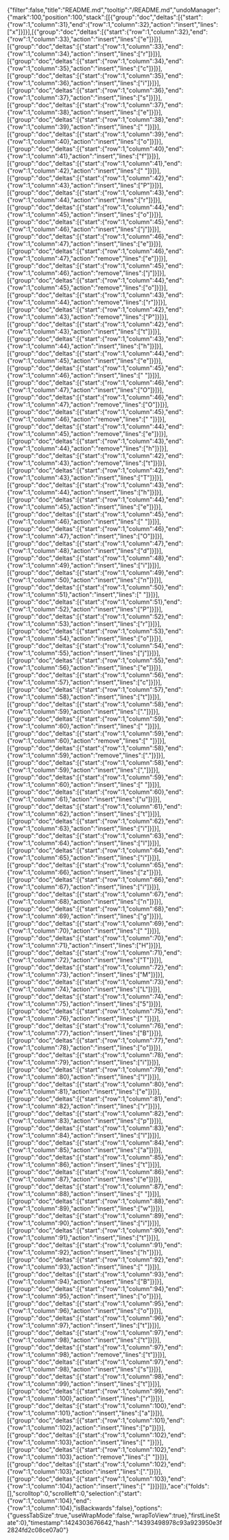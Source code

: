{"filter":false,"title":"README.md","tooltip":"/README.md","undoManager":{"mark":100,"position":100,"stack":[[{"group":"doc","deltas":[{"start":{"row":1,"column":31},"end":{"row":1,"column":32},"action":"insert","lines":["x"]}]}],[{"group":"doc","deltas":[{"start":{"row":1,"column":32},"end":{"row":1,"column":33},"action":"insert","lines":["e"]}]}],[{"group":"doc","deltas":[{"start":{"row":1,"column":33},"end":{"row":1,"column":34},"action":"insert","lines":["r"]}]}],[{"group":"doc","deltas":[{"start":{"row":1,"column":34},"end":{"row":1,"column":35},"action":"insert","lines":["c"]}]}],[{"group":"doc","deltas":[{"start":{"row":1,"column":35},"end":{"row":1,"column":36},"action":"insert","lines":["i"]}]}],[{"group":"doc","deltas":[{"start":{"row":1,"column":36},"end":{"row":1,"column":37},"action":"insert","lines":["s"]}]}],[{"group":"doc","deltas":[{"start":{"row":1,"column":37},"end":{"row":1,"column":38},"action":"insert","lines":["e"]}]}],[{"group":"doc","deltas":[{"start":{"row":1,"column":38},"end":{"row":1,"column":39},"action":"insert","lines":[" "]}]}],[{"group":"doc","deltas":[{"start":{"row":1,"column":39},"end":{"row":1,"column":40},"action":"insert","lines":["o"]}]}],[{"group":"doc","deltas":[{"start":{"row":1,"column":40},"end":{"row":1,"column":41},"action":"insert","lines":["f"]}]}],[{"group":"doc","deltas":[{"start":{"row":1,"column":41},"end":{"row":1,"column":42},"action":"insert","lines":[" "]}]}],[{"group":"doc","deltas":[{"start":{"row":1,"column":42},"end":{"row":1,"column":43},"action":"insert","lines":["P"]}]}],[{"group":"doc","deltas":[{"start":{"row":1,"column":43},"end":{"row":1,"column":44},"action":"insert","lines":["r"]}]}],[{"group":"doc","deltas":[{"start":{"row":1,"column":44},"end":{"row":1,"column":45},"action":"insert","lines":["o"]}]}],[{"group":"doc","deltas":[{"start":{"row":1,"column":45},"end":{"row":1,"column":46},"action":"insert","lines":["j"]}]}],[{"group":"doc","deltas":[{"start":{"row":1,"column":46},"end":{"row":1,"column":47},"action":"insert","lines":["e"]}]}],[{"group":"doc","deltas":[{"start":{"row":1,"column":46},"end":{"row":1,"column":47},"action":"remove","lines":["e"]}]}],[{"group":"doc","deltas":[{"start":{"row":1,"column":45},"end":{"row":1,"column":46},"action":"remove","lines":["j"]}]}],[{"group":"doc","deltas":[{"start":{"row":1,"column":44},"end":{"row":1,"column":45},"action":"remove","lines":["o"]}]}],[{"group":"doc","deltas":[{"start":{"row":1,"column":43},"end":{"row":1,"column":44},"action":"remove","lines":["r"]}]}],[{"group":"doc","deltas":[{"start":{"row":1,"column":42},"end":{"row":1,"column":43},"action":"remove","lines":["P"]}]}],[{"group":"doc","deltas":[{"start":{"row":1,"column":42},"end":{"row":1,"column":43},"action":"insert","lines":["t"]}]}],[{"group":"doc","deltas":[{"start":{"row":1,"column":43},"end":{"row":1,"column":44},"action":"insert","lines":["h"]}]}],[{"group":"doc","deltas":[{"start":{"row":1,"column":44},"end":{"row":1,"column":45},"action":"insert","lines":["e"]}]}],[{"group":"doc","deltas":[{"start":{"row":1,"column":45},"end":{"row":1,"column":46},"action":"insert","lines":[" "]}]}],[{"group":"doc","deltas":[{"start":{"row":1,"column":46},"end":{"row":1,"column":47},"action":"insert","lines":["O"]}]}],[{"group":"doc","deltas":[{"start":{"row":1,"column":46},"end":{"row":1,"column":47},"action":"remove","lines":["O"]}]}],[{"group":"doc","deltas":[{"start":{"row":1,"column":45},"end":{"row":1,"column":46},"action":"remove","lines":[" "]}]}],[{"group":"doc","deltas":[{"start":{"row":1,"column":44},"end":{"row":1,"column":45},"action":"remove","lines":["e"]}]}],[{"group":"doc","deltas":[{"start":{"row":1,"column":43},"end":{"row":1,"column":44},"action":"remove","lines":["h"]}]}],[{"group":"doc","deltas":[{"start":{"row":1,"column":42},"end":{"row":1,"column":43},"action":"remove","lines":["t"]}]}],[{"group":"doc","deltas":[{"start":{"row":1,"column":42},"end":{"row":1,"column":43},"action":"insert","lines":["T"]}]}],[{"group":"doc","deltas":[{"start":{"row":1,"column":43},"end":{"row":1,"column":44},"action":"insert","lines":["h"]}]}],[{"group":"doc","deltas":[{"start":{"row":1,"column":44},"end":{"row":1,"column":45},"action":"insert","lines":["e"]}]}],[{"group":"doc","deltas":[{"start":{"row":1,"column":45},"end":{"row":1,"column":46},"action":"insert","lines":[" "]}]}],[{"group":"doc","deltas":[{"start":{"row":1,"column":46},"end":{"row":1,"column":47},"action":"insert","lines":["O"]}]}],[{"group":"doc","deltas":[{"start":{"row":1,"column":47},"end":{"row":1,"column":48},"action":"insert","lines":["d"]}]}],[{"group":"doc","deltas":[{"start":{"row":1,"column":48},"end":{"row":1,"column":49},"action":"insert","lines":["i"]}]}],[{"group":"doc","deltas":[{"start":{"row":1,"column":49},"end":{"row":1,"column":50},"action":"insert","lines":["n"]}]}],[{"group":"doc","deltas":[{"start":{"row":1,"column":50},"end":{"row":1,"column":51},"action":"insert","lines":[" "]}]}],[{"group":"doc","deltas":[{"start":{"row":1,"column":51},"end":{"row":1,"column":52},"action":"insert","lines":["P"]}]}],[{"group":"doc","deltas":[{"start":{"row":1,"column":52},"end":{"row":1,"column":53},"action":"insert","lines":["r"]}]}],[{"group":"doc","deltas":[{"start":{"row":1,"column":53},"end":{"row":1,"column":54},"action":"insert","lines":["o"]}]}],[{"group":"doc","deltas":[{"start":{"row":1,"column":54},"end":{"row":1,"column":55},"action":"insert","lines":["j"]}]}],[{"group":"doc","deltas":[{"start":{"row":1,"column":55},"end":{"row":1,"column":56},"action":"insert","lines":["e"]}]}],[{"group":"doc","deltas":[{"start":{"row":1,"column":56},"end":{"row":1,"column":57},"action":"insert","lines":["c"]}]}],[{"group":"doc","deltas":[{"start":{"row":1,"column":57},"end":{"row":1,"column":58},"action":"insert","lines":["t"]}]}],[{"group":"doc","deltas":[{"start":{"row":1,"column":58},"end":{"row":1,"column":59},"action":"insert","lines":["."]}]}],[{"group":"doc","deltas":[{"start":{"row":1,"column":59},"end":{"row":1,"column":60},"action":"insert","lines":[" "]}]}],[{"group":"doc","deltas":[{"start":{"row":1,"column":59},"end":{"row":1,"column":60},"action":"remove","lines":[" "]}]}],[{"group":"doc","deltas":[{"start":{"row":1,"column":58},"end":{"row":1,"column":59},"action":"remove","lines":["."]}]}],[{"group":"doc","deltas":[{"start":{"row":1,"column":58},"end":{"row":1,"column":59},"action":"insert","lines":[","]}]}],[{"group":"doc","deltas":[{"start":{"row":1,"column":59},"end":{"row":1,"column":60},"action":"insert","lines":[" "]}]}],[{"group":"doc","deltas":[{"start":{"row":1,"column":60},"end":{"row":1,"column":61},"action":"insert","lines":["u"]}]}],[{"group":"doc","deltas":[{"start":{"row":1,"column":61},"end":{"row":1,"column":62},"action":"insert","lines":["t"]}]}],[{"group":"doc","deltas":[{"start":{"row":1,"column":62},"end":{"row":1,"column":63},"action":"insert","lines":["i"]}]}],[{"group":"doc","deltas":[{"start":{"row":1,"column":63},"end":{"row":1,"column":64},"action":"insert","lines":["l"]}]}],[{"group":"doc","deltas":[{"start":{"row":1,"column":64},"end":{"row":1,"column":65},"action":"insert","lines":["i"]}]}],[{"group":"doc","deltas":[{"start":{"row":1,"column":65},"end":{"row":1,"column":66},"action":"insert","lines":["z"]}]}],[{"group":"doc","deltas":[{"start":{"row":1,"column":66},"end":{"row":1,"column":67},"action":"insert","lines":["i"]}]}],[{"group":"doc","deltas":[{"start":{"row":1,"column":67},"end":{"row":1,"column":68},"action":"insert","lines":["n"]}]}],[{"group":"doc","deltas":[{"start":{"row":1,"column":68},"end":{"row":1,"column":69},"action":"insert","lines":["g"]}]}],[{"group":"doc","deltas":[{"start":{"row":1,"column":69},"end":{"row":1,"column":70},"action":"insert","lines":[" "]}]}],[{"group":"doc","deltas":[{"start":{"row":1,"column":70},"end":{"row":1,"column":71},"action":"insert","lines":["H"]}]}],[{"group":"doc","deltas":[{"start":{"row":1,"column":71},"end":{"row":1,"column":72},"action":"insert","lines":["T"]}]}],[{"group":"doc","deltas":[{"start":{"row":1,"column":72},"end":{"row":1,"column":73},"action":"insert","lines":["M"]}]}],[{"group":"doc","deltas":[{"start":{"row":1,"column":73},"end":{"row":1,"column":74},"action":"insert","lines":["L"]}]}],[{"group":"doc","deltas":[{"start":{"row":1,"column":74},"end":{"row":1,"column":75},"action":"insert","lines":["5"]}]}],[{"group":"doc","deltas":[{"start":{"row":1,"column":75},"end":{"row":1,"column":76},"action":"insert","lines":[" "]}]}],[{"group":"doc","deltas":[{"start":{"row":1,"column":76},"end":{"row":1,"column":77},"action":"insert","lines":["B"]}]}],[{"group":"doc","deltas":[{"start":{"row":1,"column":77},"end":{"row":1,"column":78},"action":"insert","lines":["o"]}]}],[{"group":"doc","deltas":[{"start":{"row":1,"column":78},"end":{"row":1,"column":79},"action":"insert","lines":["i"]}]}],[{"group":"doc","deltas":[{"start":{"row":1,"column":79},"end":{"row":1,"column":80},"action":"insert","lines":["l"]}]}],[{"group":"doc","deltas":[{"start":{"row":1,"column":80},"end":{"row":1,"column":81},"action":"insert","lines":["e"]}]}],[{"group":"doc","deltas":[{"start":{"row":1,"column":81},"end":{"row":1,"column":82},"action":"insert","lines":["r"]}]}],[{"group":"doc","deltas":[{"start":{"row":1,"column":82},"end":{"row":1,"column":83},"action":"insert","lines":["p"]}]}],[{"group":"doc","deltas":[{"start":{"row":1,"column":83},"end":{"row":1,"column":84},"action":"insert","lines":["l"]}]}],[{"group":"doc","deltas":[{"start":{"row":1,"column":84},"end":{"row":1,"column":85},"action":"insert","lines":["a"]}]}],[{"group":"doc","deltas":[{"start":{"row":1,"column":85},"end":{"row":1,"column":86},"action":"insert","lines":["t"]}]}],[{"group":"doc","deltas":[{"start":{"row":1,"column":86},"end":{"row":1,"column":87},"action":"insert","lines":["e"]}]}],[{"group":"doc","deltas":[{"start":{"row":1,"column":87},"end":{"row":1,"column":88},"action":"insert","lines":[" "]}]}],[{"group":"doc","deltas":[{"start":{"row":1,"column":88},"end":{"row":1,"column":89},"action":"insert","lines":["w"]}]}],[{"group":"doc","deltas":[{"start":{"row":1,"column":89},"end":{"row":1,"column":90},"action":"insert","lines":["i"]}]}],[{"group":"doc","deltas":[{"start":{"row":1,"column":90},"end":{"row":1,"column":91},"action":"insert","lines":["t"]}]}],[{"group":"doc","deltas":[{"start":{"row":1,"column":91},"end":{"row":1,"column":92},"action":"insert","lines":["h"]}]}],[{"group":"doc","deltas":[{"start":{"row":1,"column":92},"end":{"row":1,"column":93},"action":"insert","lines":[" "]}]}],[{"group":"doc","deltas":[{"start":{"row":1,"column":93},"end":{"row":1,"column":94},"action":"insert","lines":["B"]}]}],[{"group":"doc","deltas":[{"start":{"row":1,"column":94},"end":{"row":1,"column":95},"action":"insert","lines":["o"]}]}],[{"group":"doc","deltas":[{"start":{"row":1,"column":95},"end":{"row":1,"column":96},"action":"insert","lines":["o"]}]}],[{"group":"doc","deltas":[{"start":{"row":1,"column":96},"end":{"row":1,"column":97},"action":"insert","lines":["t"]}]}],[{"group":"doc","deltas":[{"start":{"row":1,"column":97},"end":{"row":1,"column":98},"action":"insert","lines":["t"]}]}],[{"group":"doc","deltas":[{"start":{"row":1,"column":97},"end":{"row":1,"column":98},"action":"remove","lines":["t"]}]}],[{"group":"doc","deltas":[{"start":{"row":1,"column":97},"end":{"row":1,"column":98},"action":"insert","lines":["s"]}]}],[{"group":"doc","deltas":[{"start":{"row":1,"column":98},"end":{"row":1,"column":99},"action":"insert","lines":["t"]}]}],[{"group":"doc","deltas":[{"start":{"row":1,"column":99},"end":{"row":1,"column":100},"action":"insert","lines":["r"]}]}],[{"group":"doc","deltas":[{"start":{"row":1,"column":100},"end":{"row":1,"column":101},"action":"insert","lines":["a"]}]}],[{"group":"doc","deltas":[{"start":{"row":1,"column":101},"end":{"row":1,"column":102},"action":"insert","lines":["p"]}]}],[{"group":"doc","deltas":[{"start":{"row":1,"column":102},"end":{"row":1,"column":103},"action":"insert","lines":[" "]}]}],[{"group":"doc","deltas":[{"start":{"row":1,"column":102},"end":{"row":1,"column":103},"action":"remove","lines":[" "]}]}],[{"group":"doc","deltas":[{"start":{"row":1,"column":102},"end":{"row":1,"column":103},"action":"insert","lines":["."]}]}],[{"group":"doc","deltas":[{"start":{"row":1,"column":103},"end":{"row":1,"column":104},"action":"insert","lines":[" "]}]}]]},"ace":{"folds":[],"scrolltop":0,"scrollleft":0,"selection":{"start":{"row":1,"column":104},"end":{"row":1,"column":104},"isBackwards":false},"options":{"guessTabSize":true,"useWrapMode":false,"wrapToView":true},"firstLineState":0},"timestamp":1424303676642,"hash":"14393498978c93a923950e3f2824fd2c08ce07a0"}